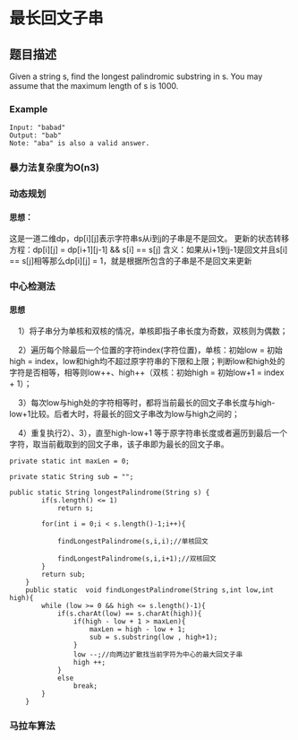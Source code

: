 # 最长回文子串
## 题目描述
Given a string s, find the longest palindromic substring in s. You may assume that the maximum length of s is 1000.

### Example
    Input: "babad"
    Output: "bab"
    Note: "aba" is also a valid answer.

### 暴力法复杂度为O(n3)

### 动态规划
#### 思想：
这是一道二维dp，dp[i][j]表示字符串s从i到j的子串是不是回文。
更新的状态转移方程：dp[i][j] = dp[i+1][j-1] && s[i] == s[j]
含义：如果从i+1到j-1是回文并且s[i] == s[j]相等那么dp[i][j] = 1，就是根据所包含的子串是不是回文来更新

### 中心检测法
#### 思想

    1）将子串分为单核和双核的情况，单核即指子串长度为奇数，双核则为偶数；

    2）遍历每个除最后一个位置的字符index(字符位置)，单核：初始low = 初始high = index，low和high均不超过原字符串的下限和上限；判断low和high处的字符是否相等，相等则low++、high++（双核：初始high = 初始low+1 = index + 1）；

    3）每次low与high处的字符相等时，都将当前最长的回文子串长度与high-low+1比较。后者大时，将最长的回文子串改为low与high之间的；

    4）重复执行2）、3），直至high-low+1 等于原字符串长度或者遍历到最后一个字符，取当前截取到的回文子串，该子串即为最长的回文子串。

    private static int maxLen = 0;
    
    private static String sub = "";
    
    public static String longestPalindrome(String s) {
            if(s.length() <= 1)
                return s;
    
            for(int i = 0;i < s.length()-1;i++){
    
                findLongestPalindrome(s,i,i);//单核回文
    
                findLongestPalindrome(s,i,i+1);//双核回文
            }
            return sub;
        }
        public static  void findLongestPalindrome(String s,int low,int high){
            while (low >= 0 && high <= s.length()-1){
                if(s.charAt(low) == s.charAt(high)){
                    if(high - low + 1 > maxLen){
                        maxLen = high - low + 1;
                        sub = s.substring(low , high+1);
                    }
                    low --;//向两边扩散找当前字符为中心的最大回文子串
                    high ++;
                }
                else
                    break;
            }
        }



### 马拉车算法

